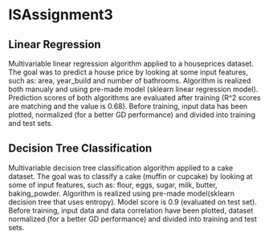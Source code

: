 # ISAssignment3

## Linear Regression
Multivariable linear regression algorithm applied to a houseprices dataset. The goal was to predict a house price by looking at some input features, such as: area, year_build and number of bathrooms.
Algorithm is realized both manualy and using pre-made model (sklearn linear regression model). 
Prediction scores of both algorithms are evaluated after training (R^2 scores are matching and the value is 0.68). 
Before training, input data has been plotted, normalized (for a better GD performance) and divided into training and test sets.

## Decision Tree Classification
Multivariable decision tree classification algorithm applied to a cake dataset. The goal was to classify a cake (muffin or cupcake) by looking at some of input features, such as: flour, eggs, sugar, milk, butter, baking_powder.
Algorithm is realized using pre-made model(sklearn decision tree that uses entropy).
Model score is 0.9 (evaluated on test set).
Before training, input data and data correlation have been plotted, dataset normalized (for a better GD performance) and divided into training and test sets.

